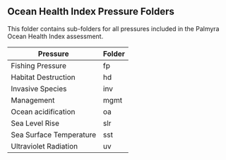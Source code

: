 ## Ocean Health Index Pressure Folders

This folder contains sub-folders for all pressures included in the Palmyra Ocean Health Index assessment.     

| Pressure                  | Folder |
| --------------------------|--------|
| Fishing Pressure          | fp     |
| Habitat Destruction       | hd     |
| Invasive Species          | inv    |
| Management                | mgmt   |
| Ocean acidification       | oa     |
| Sea Level Rise            | slr    |
| Sea Surface Temperature   | sst    |
| Ultraviolet Radiation     | uv     |

